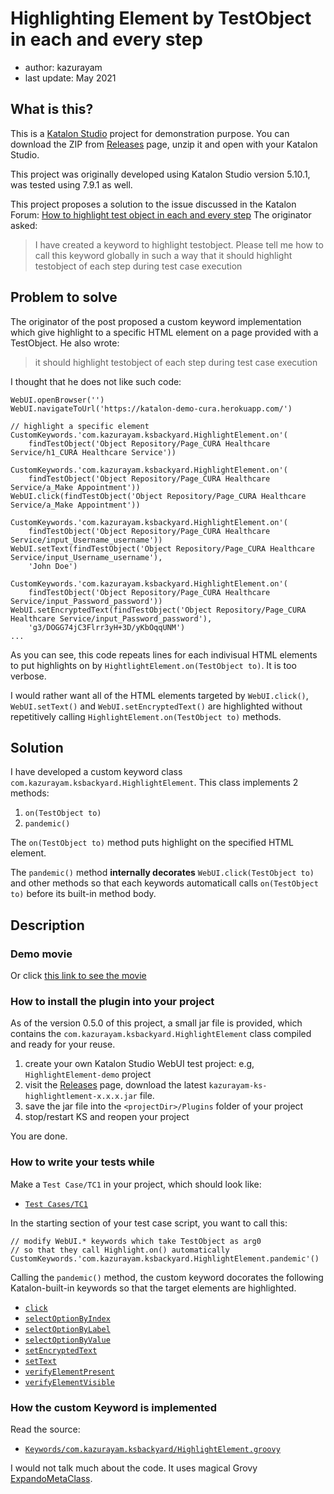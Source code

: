 Highlighting Element by TestObject in each and every step
=============

- author: kazurayam
- last update: May 2021

## What is this?

This is a [Katalon Studio](https://www.katalon.com/) project for demonstration purpose.
You can download the ZIP from [Releases](https://github.com/kazurayam/HighlightingElementByTestObjectInEachAndEveryStep/releases) page,
unzip it and open with your Katalon Studio.

This project was originally developed using Katalon Studio version 5.10.1, was tested using 7.9.1 as well.

This project proposes a solution to the issue discussed in the Katalon Forum:
[How to highlight test object in each and every step](https://forum.katalon.com/t/how-to-highlight-test-object-in-each-and-every-step/17408)
The originator asked:
>I have created a keyword to highlight testobject. Please tell me how to call this keyword globally in such a way that it should highlight testobject of each step during test case execution


## Problem to solve

The originator of the post proposed a custom keyword implementation which give highlight to a specific HTML element on a page provided with a TestObject. He also wrote:

>it should highlight testobject of each step during test case execution

I thought that he does not like such code:

```
WebUI.openBrowser('')
WebUI.navigateToUrl('https://katalon-demo-cura.herokuapp.com/')

// highlight a specific element
CustomKeywords.'com.kazurayam.ksbackyard.HighlightElement.on'(
	findTestObject('Object Repository/Page_CURA Healthcare Service/h1_CURA Healthcare Service'))

CustomKeywords.'com.kazurayam.ksbackyard.HighlightElement.on'(
	findTestObject('Object Repository/Page_CURA Healthcare Service/a_Make Appointment'))
WebUI.click(findTestObject('Object Repository/Page_CURA Healthcare Service/a_Make Appointment'))

CustomKeywords.'com.kazurayam.ksbackyard.HighlightElement.on'(
	findTestObject('Object Repository/Page_CURA Healthcare Service/input_Username_username'))
WebUI.setText(findTestObject('Object Repository/Page_CURA Healthcare Service/input_Username_username'),
	'John Doe')

CustomKeywords.'com.kazurayam.ksbackyard.HighlightElement.on'(
	findTestObject('Object Repository/Page_CURA Healthcare Service/input_Password_password'))
WebUI.setEncryptedText(findTestObject('Object Repository/Page_CURA Healthcare Service/input_Password_password'),
	'g3/DOGG74jC3Flrr3yH+3D/yKbOqqUNM')
...
```

As you can see, this code repeats lines for each indivisual HTML elements to put highlights on by `HightlightElement.on(TestObject to)`. It is too verbose.

I would rather want all of the HTML elements targeted by `WebUI.click()`, `WebUI.setText()` and `WebUI.setEncryptedText()` are highlighted without repetitively calling `HighlightElement.on(TestObject to)` methods.

## Solution

I have developed a custom keyword class `com.kazurayam.ksbackyard.HighlightElement`.
This class implements 2 methods:
1. `on(TestObject to)`
2. `pandemic()`

The `on(TestObject to)` method puts highlight on the specified HTML element.

The `pandemic()` method **internally decorates** `WebUI.click(TestObject to)` and other methods
so that each keywords automaticall calls `on(TestObject to)` before its built-in method body.

## Description

### Demo movie

Or click [this link to see the movie](https://kazurayam.github.io/HighlightingElementByTestObjectInEachAndEveryStep/)

### How to install the plugin into your project

As of the version 0.5.0 of this project, a small jar file is provided, which contains the `com.kazurayam.ksbackyard.HighlightElement` class compiled and ready for your reuse.

1. create your own Katalon Studio WebUI test project: e.g, `HighlightElement-demo` project
2. visit the [Releases](https://github.com/kazurayam/HighlightingElementByTestObjectInEachAndEveryStep/releases) page, download the latest `kazurayam-ks-highlightlement-x.x.x.jar` file.
3. save the jar file into the `<projectDir>/Plugins` folder of your project
4. stop/restart KS and reopen your project

You are done.

### How to write your tests while

Make a `Test Case/TC1` in your project, which should look like:

-  [`Test Cases/TC1`](Scripts/TC1/Script1547070867765.groovy)

In the starting section of your test case script, you want to call this:

```
// modify WebUI.* keywords which take TestObject as arg0 
// so that they call Highlight.on() automatically  
CustomKeywords.'com.kazurayam.ksbackyard.HighlightElement.pandemic'()
```

Calling the `pandemic()` method, the custom keyword docorates the following Katalon-built-in keywords so that the target elements are highlighted.

- [`click`](https://docs.katalon.com/katalon-studio/docs/webui-click.html)
- [`selectOptionByIndex`](https://docs.katalon.com/katalon-studio/docs/webui-select-option-by-index.html)
- [`selectOptionByLabel`](https://docs.katalon.com/katalon-studio/docs/webui-select-option-by-label.html)
- [`selectOptionByValue`](https://docs.katalon.com/katalon-studio/docs/webui-select-option-by-value.html)
- [`setEncryptedText`](https://docs.katalon.com/katalon-studio/docs/webui-set-encrypted-text.html)
- [`setText`](https://docs.katalon.com/katalon-studio/docs/webui-set-text.html)
- [`verifyElementPresent`](https://docs.katalon.com/katalon-studio/docs/webui-verify-element-present.html)
- [`verifyElementVisible`](https://docs.katalon.com/katalon-studio/docs/webui-verify-element-visible.html)

### How the custom Keyword is implemented

Read the source:

- [`Keywords/com.kazurayam.ksbackyard/HighlightElement.groovy`](Keywords/com/kazurayam/ksbackyard/HighlightElement.groovy)

I would not talk much about the code. It uses magical Grovy [ExpandoMetaClass](http://docs.groovy-lang.org/latest/html/documentation/core-metaprogramming.html#metaprogramming_emc).
